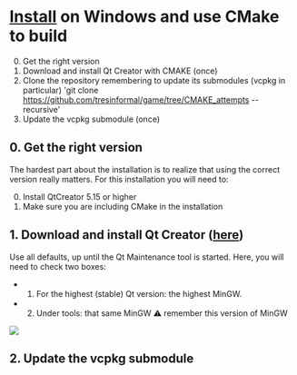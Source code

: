 # [Install](install.md) on Windows and use CMake to build

  0. Get the right version
  1. Download and install Qt Creator with CMAKE (once)
  2. Clone the repository remembering to update its submodules (vcpkg in particular) 'git clone https://github.com/tresinformal/game/tree/CMAKE_attempts --recursive'
  3. Update the vcpkg submodule (once)

## 0. Get the right version

The hardest part about the installation is to realize that using
the correct version really matters. For this installation you will need to:

0. Install QtCreator 5.15 or higher
1. Make sure you are including CMake in the installation

## 1. Download and install Qt Creator ([here](https://www.qt.io/download-open-source?hsCtaTracking=9f6a2170-a938-42df-a8e2-a9f0b1d6cdce%7C6cb0de4f-9bb5-4778-ab02-bfb62735f3e5))

Use all defaults, up until the Qt Maintenance tool is started.
Here, you will need to check two boxes:

 * 1. For the highest (stable) Qt version: 
      the highest MinGW.

 * 2. Under tools: that same MinGW :warning: remember this version of MinGW

![](qt_maintenance_tool_2.png)

## 2. Update the vcpkg submodule

